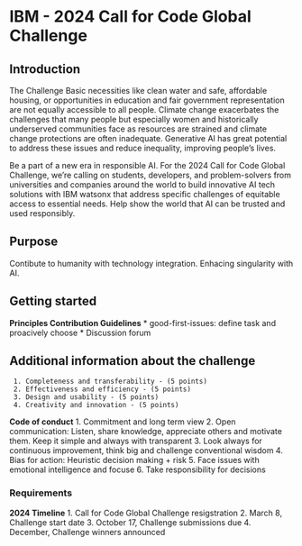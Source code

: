 # IBM - 2024 Call for Code Global Challenge

## Introduction
The Challenge
Basic necessities like clean water and safe, affordable housing, or opportunities in education and fair government representation are not equally accessible to all people. Climate change exacerbates the challenges that many people but especially women and historically underserved communities face as resources are strained and climate change protections are often inadequate. Generative AI has great potential to address these issues and reduce inequality, improving people’s lives.

Be a part of a new era in responsible AI. For the 2024 Call for Code Global Challenge, we’re calling on students, developers, and problem-solvers from universities and companies around the world to build innovative AI tech solutions with IBM watsonx that address specific challenges of equitable access to essential needs. Help show the world that AI can be trusted and used responsibly.
     
## Purpose
Contibute to humanity with technology integration. Enhacing singularity with AI. 

## Getting started
**Principles Contribution Guidelines**
     * good-first-issues: define task and proacively choose 
     * Discussion forum

## Additional information about the challenge
     1. Completeness and transferability - (5 points)
     2. Effectiveness and efficiency - (5 points)
     3. Design and usability - (5 points)
     4. Creativity and innovation - (5 points)

**Code of conduct**
     1. Commitment and long term view
     2. Open communication: Listen, share knowledge, appreciate others and motivate them. Keep it simple and always with transparent
     3. Look always for continuous improvement, think big and challenge conventional wisdom
     4. Bias for action: Heuristic decision making + risk
     5. Face issues with emotional intelligence and focuse
     6. Take responsibility for decisions

### Requirements
**2024 Timeline**
     1. Call for Code Global Challenge resigstration
     2. March 8, Challenge start date
     3. October 17, Challenge submissions due
     4. December, Challenge winners announced
